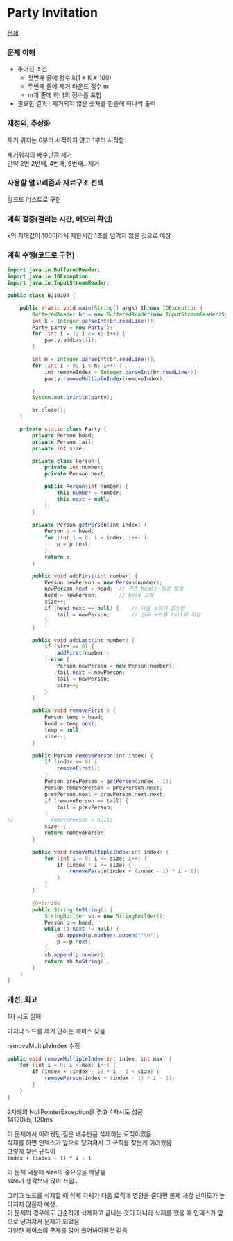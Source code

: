 # Party Invitation
[문제](https://www.acmicpc.net/problem/10104)

### 문제 이해
- 주어진 조건  
  - 첫번째 줄에 정수 k(1 ≤ K ≤ 100)  
  - 두번째 줄에 제거 라운드 정수 m  
  - m개 줄에 하나의 정수를 포함  
- 필요한 결과 : 제거되지 않은 숫자를 한줄에 하나씩 출력

### 재정의, 추상화
제거 위치는 0부터 시작하지 않고 1부터 시작함  

제거위치의 배수만큼 제거  
만약 2면 2번째, 4번째, 6번째.. 제거  

### 사용할 알고리즘과 자료구조 선택
링크드 리스트로 구현  

### 계획 검증(걸리는 시간, 메모리 확인)
k의 최대값이 100이라서 제한시간 1초를 넘기지 않을 것으로 예상  

### 계획 수행(코드로 구현)
```java
import java.io.BufferedReader;
import java.io.IOException;
import java.io.InputStreamReader;

public class BJ10104 {

    public static void main(String[] args) throws IOException {
        BufferedReader br = new BufferedReader(new InputStreamReader(System.in));
        int k = Integer.parseInt(br.readLine());
        Party party = new Party();
        for (int i = 1; i <= k; i++) {
            party.addLast(i);
        }

        int m = Integer.parseInt(br.readLine());
        for (int i = 0; i < m; i++) {
            int removeIndex = Integer.parseInt(br.readLine());
            party.removeMultipleIndex(removeIndex);

        }
        System.out.println(party);

        br.close();
    }

    private static class Party {
        private Person head;
        private Person tail;
        private int size;

        private class Person {
            private int number;
            private Person next;

            public Person(int number) {
                this.number = number;
                this.next = null;
            }
        }

        private Person getPerson(int index) {
            Person p = head;
            for (int i = 0; i < index; i++) {
                p = p.next;
            }
            return p;
        }

        public void addFirst(int number) {
            Person newPerson = new Person(number);
            newPerson.next = head;  // 기존 head는 뒤로 밀림
            head = newPerson;       // head 교체
            size++;
            if (head.next == null) {    // 다음 노드가 없으면
                tail = newPerson;       // 신규 노드를 tail로 지정
            }
        }

        public void addLast(int number) {
            if (size == 0) {
                addFirst(number);
            } else {
                Person newPerson = new Person(number);
                tail.next = newPerson;
                tail = newPerson;
                size++;
            }
        }

        public void removeFirst() {
            Person temp = head;
            head = temp.next;
            temp = null;
            size--;
        }

        public Person removePerson(int index) {
            if (index == 0) {
                removeFirst();
            }
            Person prevPerson = getPerson(index - 1);
            Person removePerson = prevPerson.next;
            prevPerson.next = prevPerson.next.next;
            if (removePerson == tail) {
                tail = prevPerson;
            }
//            removePerson = null;
            size--;
            return removePerson;
        }

        public void removeMultipleIndex(int index) {
            for (int i = 0; i <= size; i++) {
                if (index * i <= size) {
                    removePerson(index + (index - 1) * i - 1);
                }
            }
        }

        @Override
        public String toString() {
            StringBuilder sb = new StringBuilder();
            Person p = head;
            while (p.next != null) {
                sb.append(p.number).append("\n");
                p = p.next;
            }
            sb.append(p.number);
            return sb.toString();
        }
    }
}

```
### 개선, 회고
1차 시도 실패  

마지막 노드를 제거 안하는 케이스 찾음  

removeMultipleIndex 수정  
```java
public void removeMultipleIndex(int index, int max) {
    for (int i = 0; i < max; i++) {
        if (index + (index - 1) * i - 1 < size) {
            removePerson(index + (index - 1) * i - 1);
        }
    }
}
```  

2차례의 NullPointerException을 겪고 4차시도 성공  
14120kb, 120ms  

이 문제에서 어려웠던 점은 배수만큼 삭제하는 로직이었음  
삭제를 하면 인덱스가 앞으로 당겨져서 그 규칙을 찾는게 어려웠음  
그렇게 찾은 규칙이  
`index + (index - 1) * i - 1`  

이 문제 덕분에 size의 중요성을 깨달음  
size가 생각보다 많이 쓰임..  

그리고 노드를 삭제할 때 삭제 자체가 다음 로직에 영향을 준다면 문제 체감 난이도가 높아지지 않을까 예상..  
이 문제의 경우에도 단순하게 삭제하고 끝나는 것이 아니라 삭제를 했을 때 인덱스가 앞으로 당겨져서 문제가 되었음  
다양한 케이스의 문제를 많이 풀어봐야될것 같음  